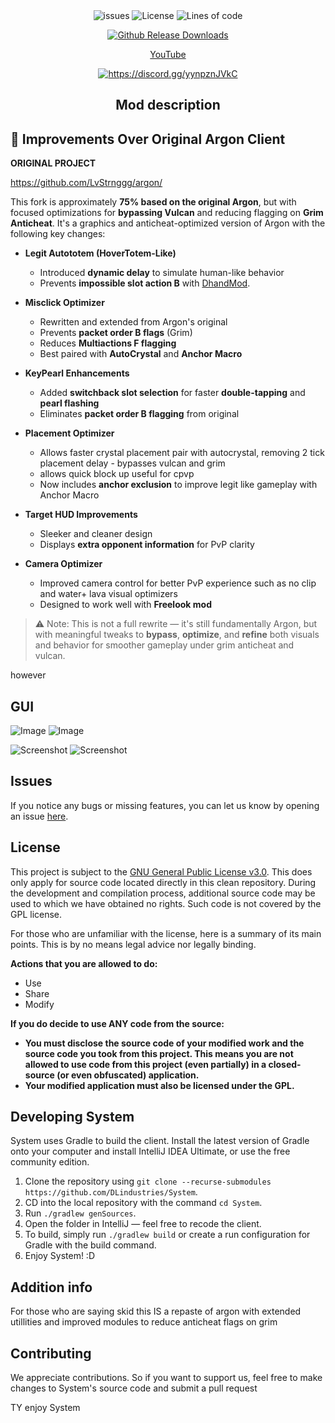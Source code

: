 <div align="center">
    <img src="https://img.shields.io/github/issues/DLindustries/System?style=flat" alt="issues">
    <img src="https://img.shields.io/badge/license-GPLV3-green" alt="License">
    <img src="https://tokei.rs/b1/github/DLindustries/System?category=code&style=flat" alt="Lines of code">
</p>

[![Github Release Downloads](https://img.shields.io/github/downloads/DLindustries/System/total?label=Github%20Release%20Downloads&style=flat-square)](https://github.com/DLindustries/System/releases)







[YouTube](https://youtube.com/@quoly)

<a href="https://discord.gg/yynpznJVkC"><img src="https://invidget.switchblade.xyz/yynpznJVkC" alt="https://discord.gg/yynpznJVkC"/></a><br>

## Mod description

</div>

## 🔧 Improvements Over Original Argon Client

**ORIGINAL PROJECT**

https://github.com/LvStrnggg/argon/


This fork is approximately **75% based on the original Argon**, but with focused optimizations for **bypassing Vulcan** and reducing flagging on **Grim Anticheat**. It's a graphics and anticheat-optimized version of Argon with the following key changes:

- **Legit Autototem (HoverTotem-Like)**
  - Introduced **dynamic delay** to simulate human-like behavior
  - Prevents **impossible slot action B** with [DhandMod](https://github.com/DLindustries/D-hand-mod/). 

- **Misclick Optimizer**
  - Rewritten and extended from Argon's original
  - Prevents **packet order B flags** (Grim)
  - Reduces **Multiactions F flagging**
  - Best paired with **AutoCrystal** and **Anchor Macro**

- **KeyPearl Enhancements**
  - Added **switchback slot selection** for faster **double-tapping** and **pearl flashing**
  - Eliminates **packet order B flagging** from original

- **Placement Optimizer**
  - Allows faster crystal placement pair with autocrystal, removing 2 tick placement delay - bypasses vulcan and grim
  - allows quick block up useful for cpvp
  - Now includes **anchor exclusion** to improve legit like gameplay with Anchor Macro

- **Target HUD Improvements**
  - Sleeker and cleaner design
  - Displays **extra opponent information** for PvP clarity

- **Camera Optimizer**
  - Improved camera control for better PvP experience such as no clip and water+ lava visual optimizers
  - Designed to work well with **Freelook mod**

> ⚠️ Note: This is not a full rewrite — it's still fundamentally Argon, but with meaningful tweaks to **bypass**, **optimize**, and **refine** both visuals and behavior for smoother gameplay under grim anticheat and vulcan.





however 
## GUI


![Image](https://github.com/user-attachments/assets/88b1b338-7ac7-4e9b-b4ce-a31aa9ea5d69)
![Image](https://github.com/user-attachments/assets/81a349a4-01f3-43d8-8728-928a8af3e916)

![Screenshot ](https://github.com/user-attachments/assets/23832c9f-33e0-438f-86b9-a5bc885b9ee2)
![Screenshot ](https://github.com/user-attachments/assets/b5747333-413d-40ad-b40c-35d272b5d9b6)



## Issues

If you notice any bugs or missing features, you can let us know by opening an issue [here](https://github.com/DLindustries/System/issues).

## License

This project is subject to the [GNU General Public License v3.0](https://www.gnu.org/licenses/gpl-3.0.en.html). This does only apply for source code located directly in this clean repository. During the development and compilation process, additional source code may be used to which we have obtained no rights. Such code is not covered by the GPL license.

For those who are unfamiliar with the license, here is a summary of its main points. This is by no means legal advice nor legally binding.

**Actions that you are allowed to do:**

- Use
- Share
- Modify

**If you do decide to use ANY code from the source:**

- **You must disclose the source code of your modified work and the source code you took from this project. This means you are not allowed to use code from this project (even partially) in a closed-source (or even obfuscated) application.**
- **Your modified application must also be licensed under the GPL.**

## Developing System

System uses Gradle to build the client. Install the latest version of Gradle onto your computer and install IntelliJ IDEA Ultimate, or use the free community edition.

1. Clone the repository using `git clone --recurse-submodules https://github.com/DLindustries/System`.
2. CD into the local repository with the command `cd System`.
3. Run `./gradlew genSources`.
4. Open the folder in IntelliJ — feel free to recode the client.
5. To build, simply run `./gradlew build` or create a run configuration for Gradle with the build command.
6. Enjoy System! :D

## Addition info

For those who are saying skid this IS a repaste of argon with extended utillities and improved modules to reduce anticheat flags on grim
## Contributing

We appreciate contributions. So if you want to support us, feel free to make changes to System's source code and submit a pull request

TY enjoy System
<div align="center">



